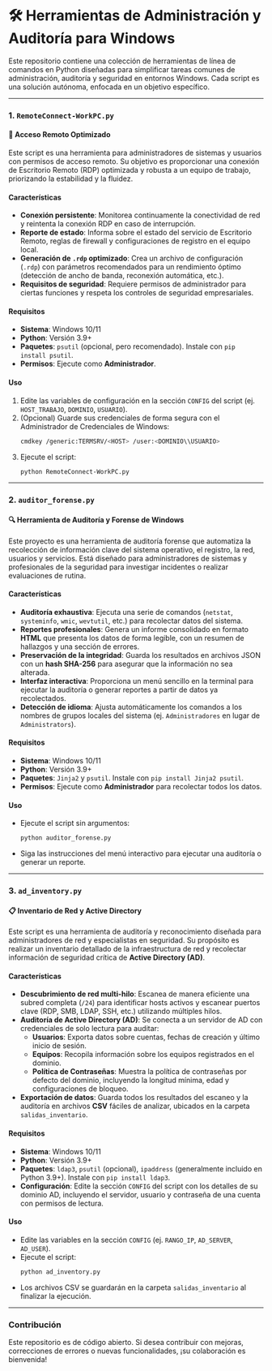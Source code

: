 # 🛠️ Herramientas de Administración y Auditoría para Windows

Este repositorio contiene una colección de herramientas de línea de comandos en Python diseñadas para simplificar tareas comunes de administración, auditoría y seguridad en entornos Windows. Cada script es una solución autónoma, enfocada en un objetivo específico.

---

### **1. `RemoteConnect-WorkPC.py`**

#### **🚀 Acceso Remoto Optimizado**

Este script es una herramienta para administradores de sistemas y usuarios con permisos de acceso remoto. Su objetivo es proporcionar una conexión de Escritorio Remoto (RDP) optimizada y robusta a un equipo de trabajo, priorizando la estabilidad y la fluidez.

#### **Características**
* **Conexión persistente**: Monitorea continuamente la conectividad de red y reintenta la conexión RDP en caso de interrupción.
* **Reporte de estado**: Informa sobre el estado del servicio de Escritorio Remoto, reglas de firewall y configuraciones de registro en el equipo local.
* **Generación de `.rdp` optimizado**: Crea un archivo de configuración (`.rdp`) con parámetros recomendados para un rendimiento óptimo (detección de ancho de banda, reconexión automática, etc.).
* **Requisitos de seguridad**: Requiere permisos de administrador para ciertas funciones y respeta los controles de seguridad empresariales.

#### **Requisitos**
* **Sistema**: Windows 10/11
* **Python**: Versión 3.9+
* **Paquetes**: `psutil` (opcional, pero recomendado). Instale con `pip install psutil`.
* **Permisos**: Ejecute como **Administrador**.

#### **Uso**
1.  Edite las variables de configuración en la sección `CONFIG` del script (ej. `HOST_TRABAJO`, `DOMINIO`, `USUARIO`).
2.  (Opcional) Guarde sus credenciales de forma segura con el Administrador de Credenciales de Windows:
    ```bash
    cmdkey /generic:TERMSRV/<HOST> /user:<DOMINIO\\USUARIO>
    ```
3.  Ejecute el script:
    ```bash
    python RemoteConnect-WorkPC.py
    ```

---

### **2. `auditor_forense.py`**

#### **🔍 Herramienta de Auditoría y Forense de Windows**

Este proyecto es una herramienta de auditoría forense que automatiza la recolección de información clave del sistema operativo, el registro, la red, usuarios y servicios. Está diseñado para administradores de sistemas y profesionales de la seguridad para investigar incidentes o realizar evaluaciones de rutina.

#### **Características**
* **Auditoría exhaustiva**: Ejecuta una serie de comandos (`netstat`, `systeminfo`, `wmic`, `wevtutil`, etc.) para recolectar datos del sistema.
* **Reportes profesionales**: Genera un informe consolidado en formato **HTML** que presenta los datos de forma legible, con un resumen de hallazgos y una sección de errores.
* **Preservación de la integridad**: Guarda los resultados en archivos JSON con un **hash SHA-256** para asegurar que la información no sea alterada.
* **Interfaz interactiva**: Proporciona un menú sencillo en la terminal para ejecutar la auditoría o generar reportes a partir de datos ya recolectados.
* **Detección de idioma**: Ajusta automáticamente los comandos a los nombres de grupos locales del sistema (ej. `Administradores` en lugar de `Administrators`).

#### **Requisitos**
* **Sistema**: Windows 10/11
* **Python**: Versión 3.9+
* **Paquetes**: `Jinja2` y `psutil`. Instale con `pip install Jinja2 psutil`.
* **Permisos**: Ejecute como **Administrador** para recolectar todos los datos.

#### **Uso**
* Ejecute el script sin argumentos:
    ```bash
    python auditor_forense.py
    ```
* Siga las instrucciones del menú interactivo para ejecutar una auditoría o generar un reporte.

---

### **3. `ad_inventory.py`**

#### **📋 Inventario de Red y Active Directory**

Este script es una herramienta de auditoría y reconocimiento diseñada para administradores de red y especialistas en seguridad. Su propósito es realizar un inventario detallado de la infraestructura de red y recolectar información de seguridad crítica de **Active Directory (AD)**.

#### **Características**
* **Descubrimiento de red multi-hilo**: Escanea de manera eficiente una subred completa (`/24`) para identificar hosts activos y escanear puertos clave (RDP, SMB, LDAP, SSH, etc.) utilizando múltiples hilos.
* **Auditoría de Active Directory (AD)**: Se conecta a un servidor de AD con credenciales de solo lectura para auditar:
    * **Usuarios**: Exporta datos sobre cuentas, fechas de creación y último inicio de sesión.
    * **Equipos**: Recopila información sobre los equipos registrados en el dominio.
    * **Política de Contraseñas**: Muestra la política de contraseñas por defecto del dominio, incluyendo la longitud mínima, edad y configuraciones de bloqueo.
* **Exportación de datos**: Guarda todos los resultados del escaneo y la auditoría en archivos **CSV** fáciles de analizar, ubicados en la carpeta `salidas_inventario`.

#### **Requisitos**
* **Sistema**: Windows 10/11
* **Python**: Versión 3.9+
* **Paquetes**: `ldap3`, `psutil` (opcional), `ipaddress` (generalmente incluido en Python 3.9+). Instale con `pip install ldap3`.
* **Configuración**: Edite la sección `CONFIG` del script con los detalles de su dominio AD, incluyendo el servidor, usuario y contraseña de una cuenta con permisos de lectura.

#### **Uso**
* Edite las variables en la sección `CONFIG` (ej. `RANGO_IP`, `AD_SERVER`, `AD_USER`).
* Ejecute el script:
    ```bash
    python ad_inventory.py
    ```
* Los archivos CSV se guardarán en la carpeta `salidas_inventario` al finalizar la ejecución.

---

### **Contribución**

Este repositorio es de código abierto. Si desea contribuir con mejoras, correcciones de errores o nuevas funcionalidades, ¡su colaboración es bienvenida!
